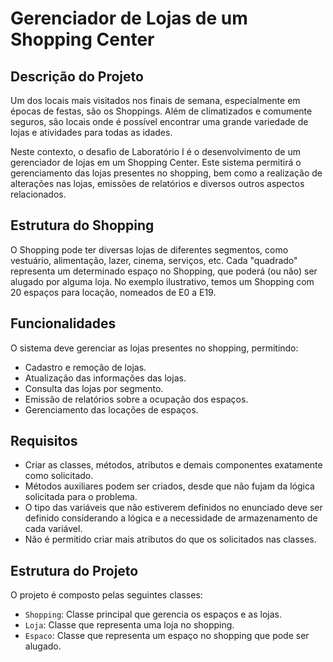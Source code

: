 # Gerenciador de Lojas de um Shopping Center

## Descrição do Projeto

Um dos locais mais visitados nos finais de semana, especialmente em épocas de festas, são os Shoppings. Além de climatizados e comumente seguros, são locais onde é possível encontrar uma grande variedade de lojas e atividades para todas as idades.

Neste contexto, o desafio de Laboratório I é o desenvolvimento de um gerenciador de lojas em um Shopping Center. Este sistema permitirá o gerenciamento das lojas presentes no shopping, bem como a realização de alterações nas lojas, emissões de relatórios e diversos outros aspectos relacionados.

## Estrutura do Shopping

O Shopping pode ter diversas lojas de diferentes segmentos, como vestuário, alimentação, lazer, cinema, serviços, etc. Cada "quadrado" representa um determinado espaço no Shopping, que poderá (ou não) ser alugado por alguma loja. No exemplo ilustrativo, temos um Shopping com 20 espaços para locação, nomeados de E0 a E19.

## Funcionalidades

O sistema deve gerenciar as lojas presentes no shopping, permitindo:

- Cadastro e remoção de lojas.
- Atualização das informações das lojas.
- Consulta das lojas por segmento.
- Emissão de relatórios sobre a ocupação dos espaços.
- Gerenciamento das locações de espaços.

## Requisitos

- Criar as classes, métodos, atributos e demais componentes exatamente como solicitado.
- Métodos auxiliares podem ser criados, desde que não fujam da lógica solicitada para o problema.
- O tipo das variáveis que não estiverem definidos no enunciado deve ser definido considerando a lógica e a necessidade de armazenamento de cada variável.
- Não é permitido criar mais atributos do que os solicitados nas classes.

## Estrutura do Projeto

O projeto é composto pelas seguintes classes:

- `Shopping`: Classe principal que gerencia os espaços e as lojas.
- `Loja`: Classe que representa uma loja no shopping.
- `Espaco`: Classe que representa um espaço no shopping que pode ser alugado.